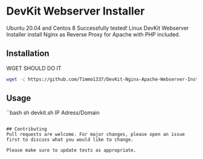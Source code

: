 # DevKit Webserver Installer

Ubuntu 20.04 and Centos 8 Successfully tested!
Linux DevKit Webserver Installer install Nginx as Reverse Proxy for Apache with PHP included.

## Installation

WGET SHOULD DO IT

```bash
wget -c https://github.com/Timmo1337/DevKit-Nginx-Apache-Webserver-Installer-Ubuntu20.04-Centos8/blob/main/devkit-305x336.png?raw=true -O devkit.sh
```

## Usage

``bash
sh devkit.sh IP Adress/Domain
```

## Contributing
Pull requests are welcome. For major changes, please open an issue first to discuss what you would like to change.

Please make sure to update tests as appropriate.

